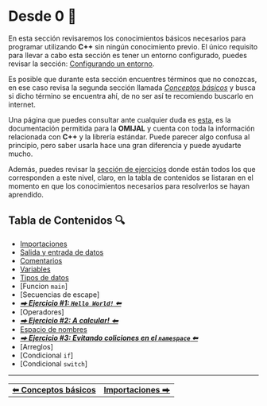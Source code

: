 # Desde 0 🔰

En esta sección revisaremos los conocimientos básicos necesarios para programar utilizando **C++** sin ningún conocimiento previo. El único requisito para llevar a cabo esta sección es tener un entorno configurado, puedes revisar la sección: [Configurando un entorno](../setup/README.md).

Es posible que durante esta sección encuentres términos que no conozcas, en ese caso revisa la segunda sección llamada *[Conceptos básicos](../concepts/README.md)* y busca si dicho término se encuentra ahí, de no ser así te recomiendo buscarlo en internet.

Una página que puedes consultar ante cualquier duda es [esta](https://arena.omegaup.com/docs/cpp/en/cpp.html), es la documentación permitida para la **OMIJAL** y cuenta con toda la información relacionada con **C++** y la librería estándar. Puede parecer algo confusa al principio, pero saber usarla hace una gran diferencia y puede ayudarte mucho.

Además, puedes revisar la [sección de ejercicios](./practice.md) donde están todos los que corresponden a este nivel, claro, en la tabla de contenidos se listaran en el momento en que los conocimientos necesarios para resolverlos se hayan aprendido.



## Tabla de Contenidos 🔍

- [Importaciones](./include.md)
- [Salida y entrada de datos](./input-output.md)
- [Comentarios](./comments.md)
- [Variables](./variables.md)
- [Tipos de datos](./data-types.md)
- [Funcion `main`]
- [Secuencias de escape]
- [***⮕ Ejercicio #1: `Hello World!` ⬅***](./practice.md#ejercicio-1-hello-world)
- [Operadores]
- [***⮕ Ejercicio #2: A calcular! ⬅***](./practice.md#ejercicio-2-a-calcular)
- [Espacio de nombres](./namespace.md)
- [***⮕ Ejercicio #3: Evitando coliciones en el `namespace` ⬅***](./practice.md#ejercicio-3-evitando-coliciones-en-el-namespace)
- [Arreglos]
- [Condicional `if`]
- [Condicional `switch`]



<hr><div align="center"><table><tr>
  <td><b><a href="../concepts/README.md">⬅ Conceptos básicos</a></b></td>
  <td><b><a href="./include.md">Importaciones ⮕</a></b></td>
</tr></table></div>
